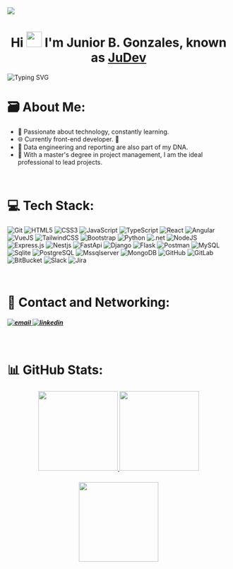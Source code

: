 
<img src="https://i.imgur.com/DdOMJMl.png">
<div align="center">
<h1 align="center">Hi <img src="https://media.giphy.com/media/hvRJCLFzcasrR4ia7z/giphy.gif" width="35"> I'm Junior B. Gonzales, known as <a href="https://juniorbalcazarbc.com/">JuDev</a></h1>
</div>
<img src="https://readme-typing-svg.herokuapp.com?font=Software+Engineer&weight=800&size=30&duration=2500&pause=200&color=598DD0&center=true&vCenter=true&width=1000&lines=Software+Engineer;Full-stack+Developer;Data+Engineer;Project+Manager" alt="Typing SVG" /><br>

# 🗃 About Me:
- 💙 Passionate about technology, constantly learning. <br>
- 🌐 Currently front-end developer. 🎉<br>
- 📘 Data engineering and reporting are also part of my DNA.<br>
- 🌟 With a master's degree in project management, I am the ideal professional to lead projects.
<br>

# 💻 Tech Stack:
![Git](https://img.shields.io/badge/git-%23F05032?style=for-the-badge&logo=git&logoColor=white)
![HTML5](https://img.shields.io/badge/html5-%23E34F26.svg?style=for-the-badge&logo=html5&logoColor=white) 
![CSS3](https://img.shields.io/badge/css3-%231572B6.svg?style=for-the-badge&logo=css3&logoColor=white)
![JavaScript](https://img.shields.io/badge/javascript-%23323330.svg?style=for-the-badge&logo=javascript&logoColor=%23F7DF1E) 
![TypeScript](https://img.shields.io/badge/typescript-%233178C6?style=for-the-badge&logo=typescript&logoColor=white)
![React](https://img.shields.io/badge/react-%2320232a.svg?style=for-the-badge&logo=react&logoColor=%2361DAFB) 
![Angular](https://img.shields.io/badge/angular-%23CB3837?style=for-the-badge&logo=angular&logoColor=white)
![VueJS](https://img.shields.io/badge/vuejs-%234FC08D?style=for-the-badge&logo=vuedotjs&logoColor=white)
![TailwindCSS](https://img.shields.io/badge/tailwindcss-%2338B2AC.svg?style=for-the-badge&logo=tailwind-css&logoColor=white) 
![Bootstrap](https://img.shields.io/badge/bootstrap-%237952B3?style=for-the-badge&logo=bootstrap&logoColor=white)
![Python](https://img.shields.io/badge/python-%233776AB?style=for-the-badge&logo=python&logoColor=white)
![.net](https://img.shields.io/badge/.net-%23512BD4?style=for-the-badge&logo=dotnet&logoColor=white)
![NodeJS](https://img.shields.io/badge/nodejs-%235FA04E?style=for-the-badge&logo=nodedotjs&logoColor=white)
![Express.js](https://img.shields.io/badge/express.js-%234FC08D?style=for-the-badge&logoColor=white)
![Nestjs](https://img.shields.io/badge/nestjs-%23E0234E?style=for-the-badge&logo=nestjs&logoColor=white)
![FastApi](https://img.shields.io/badge/fastapi-%23009688?style=for-the-badge&logo=fastapi&logoColor=white)
![Django](https://img.shields.io/badge/django-%23092E20?style=for-the-badge&logo=django&logoColor=white)
![Flask](https://img.shields.io/badge/flask-%23000000?style=for-the-badge&logo=flask&logoColor=white)
![Postman](https://img.shields.io/badge/postman-%23FF6C37?style=for-the-badge&logo=postman&logoColor=white)
![MySQL](https://img.shields.io/badge/mysql-%234479A1?style=for-the-badge&logo=mysql&logoColor=white)
![Sqlite](https://img.shields.io/badge/sqlite-%23003B57?style=for-the-badge&logo=sqlite&logoColor=white)
![PostgreSQL](https://img.shields.io/badge/postgresql-%232C4F7C?style=for-the-badge&logo=postgresql&logoColor=white)
![Mssqlserver](https://img.shields.io/badge/mssqlserver-%23F24C53?style=for-the-badge&logoColor=white)
![MongoDB](https://img.shields.io/badge/MongoDB-%234ea94b.svg?style=for-the-badge&logo=mongodb&logoColor=white)
![GitHub](https://img.shields.io/badge/github-%23181717?style=for-the-badge&logo=github&logoColor=white)
![GitLab](https://img.shields.io/badge/gitlab-%23FC6D26?style=for-the-badge&logo=gitlab&logoColor=white)
![BitBucket](https://img.shields.io/badge/bitbucket-%230052CC?style=for-the-badge&logo=bitbucket&logoColor=white)
![Slack](https://img.shields.io/badge/slack-%234A154B?style=for-the-badge&logo=slack&logoColor=white)
![Jira](https://img.shields.io/badge/jira-%230052CC?style=for-the-badge&logo=jirasoftware&logoColor=white)

<br>

# 💫 Contact and Networking:
<h5>
<a href= "mailto:jbgonzales712@gmail.com" target="_blank">
<img alt="email" src="https://img.shields.io/badge/email-%23E3695F?style=for-the-badge&logo=gmail&logoColor=white">
</a>
<a href="https://www.linkedin.com/in/jbgonzales/" target="_blank">
<img alt="linkedin" src="https://img.shields.io/badge/jbgonzales-%232E75B4?style=for-the-badge&label=linkedin&labelColor=%232E75B4&color=%23262425">
</a>
</h5>
<br>

# 📊 GitHub Stats:
<h5 align="center">
<a href="https://github.com/judev-jbg">
<img height="180em" src="https://github-readme-stats.vercel.app/api/top-langs/?username=judev-jbg&layout=compact&theme=github_dark_dimmed&size_weight=0.5&count_weight=0.5&langs_count=8"/>
<img height="180em" src="https://github-readme-stats.vercel.app/api?username=judev-jbg&show_icons=true&theme=github_dark_dimmed&include_all_commits=true&count_private=true"/>
</a>
</h5>
<h5 align="center">
<a href="https://github.com/judev-jbg">
<img height="180em" src="https://github-readme-streak-stats.herokuapp.com/?user=judev-jbg&theme=github-dark-dimmed"/>
</a>
</h5>
<br>

